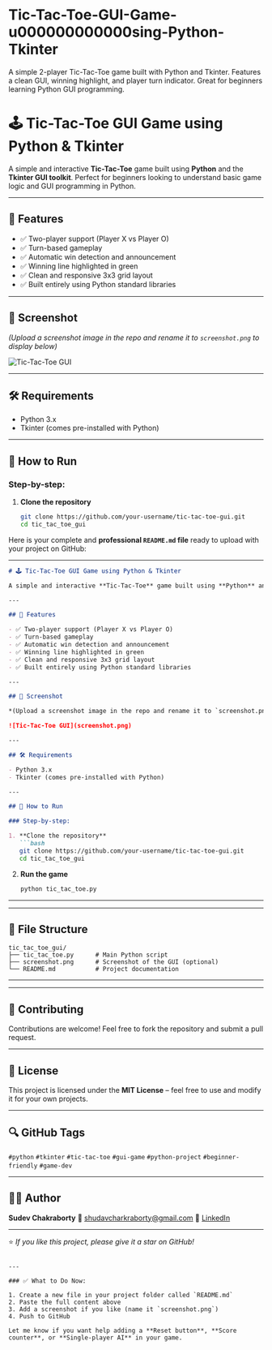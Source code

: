 # Tic-Tac-Toe-GUI-Game-u000000000000sing-Python-Tkinter
A simple 2-player Tic-Tac-Toe game built with Python and Tkinter. Features a clean GUI, winning highlight, and player turn indicator. Great for beginners learning Python GUI programming.
# 🕹️ Tic-Tac-Toe GUI Game using Python & Tkinter

A simple and interactive **Tic-Tac-Toe** game built using **Python** and the **Tkinter GUI toolkit**. Perfect for beginners looking to understand basic game logic and GUI programming in Python.

---

## 📌 Features

- ✅ Two-player support (Player X vs Player O)
- ✅ Turn-based gameplay
- ✅ Automatic win detection and announcement
- ✅ Winning line highlighted in green
- ✅ Clean and responsive 3x3 grid layout
- ✅ Built entirely using Python standard libraries

---

## 📸 Screenshot

*(Upload a screenshot image in the repo and rename it to `screenshot.png` to display below)*

![Tic-Tac-Toe GUI](screenshot.png)

---

## 🛠️ Requirements

- Python 3.x
- Tkinter (comes pre-installed with Python)

---

## 🚀 How to Run

### Step-by-step:

1. **Clone the repository**
   ```bash
   git clone https://github.com/your-username/tic-tac-toe-gui.git
   cd tic_tac_toe_gui
   
Here is your complete and **professional `README.md` file** ready to upload with your project on GitHub:

---

````markdown
# 🕹️ Tic-Tac-Toe GUI Game using Python & Tkinter

A simple and interactive **Tic-Tac-Toe** game built using **Python** and the **Tkinter GUI toolkit**. Perfect for beginners looking to understand basic game logic and GUI programming in Python.

---

## 📌 Features

- ✅ Two-player support (Player X vs Player O)
- ✅ Turn-based gameplay
- ✅ Automatic win detection and announcement
- ✅ Winning line highlighted in green
- ✅ Clean and responsive 3x3 grid layout
- ✅ Built entirely using Python standard libraries

---

## 📸 Screenshot

*(Upload a screenshot image in the repo and rename it to `screenshot.png` to display below)*

![Tic-Tac-Toe GUI](screenshot.png)

---

## 🛠️ Requirements

- Python 3.x
- Tkinter (comes pre-installed with Python)

---

## 🚀 How to Run

### Step-by-step:

1. **Clone the repository**
   ```bash
   git clone https://github.com/your-username/tic-tac-toe-gui.git
   cd tic_tac_toe_gui
````

2. **Run the game**

   ```bash
   python tic_tac_toe.py
   ```

---


---

## 📂 File Structure

```
tic_tac_toe_gui/
├── tic_tac_toe.py      # Main Python script
├── screenshot.png      # Screenshot of the GUI (optional)
└── README.md           # Project documentation
```

---


---

## 🤝 Contributing

Contributions are welcome!
Feel free to fork the repository and submit a pull request.

---

## 📃 License

This project is licensed under the **MIT License** – feel free to use and modify it for your own projects.

---

## 🔍 GitHub Tags

`#python` `#tkinter` `#tic-tac-toe` `#gui-game` `#python-project` `#beginner-friendly` `#game-dev`

---

## 🙋‍♂️ Author

**Sudev Chakraborty**
📧 [shudavcharkraborty@gmail.com](mailto:shudavcharkraborty@gmail.com)
🔗 [LinkedIn](https://www.linkedin.com/in/sudev-chakraborty-b77203340)

---

⭐️ *If you like this project, please give it a star on GitHub!*

```

---

### ✅ What to Do Now:

1. Create a new file in your project folder called `README.md`
2. Paste the full content above
3. Add a screenshot if you like (name it `screenshot.png`)
4. Push to GitHub

Let me know if you want help adding a **Reset button**, **Score counter**, or **Single-player AI** in your game.
```
